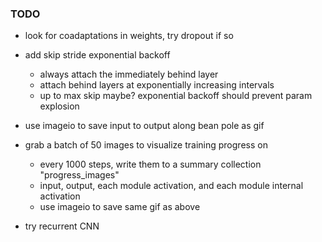 ### TODO

- look for coadaptations in weights, try dropout if so

- add skip stride exponential backoff
  - always attach the immediately behind layer
  - attach behind layers at exponentially increasing intervals
  - up to max skip maybe?  exponential backoff should prevent param explosion

- use imageio to save input to output along bean pole as gif

- grab a batch of 50 images to visualize training progress on
  - every 1000 steps, write them to a summary collection "progress_images"
  - input, output, each module activation, and each module internal activation
  - use imageio to save same gif as above

- try recurrent CNN
